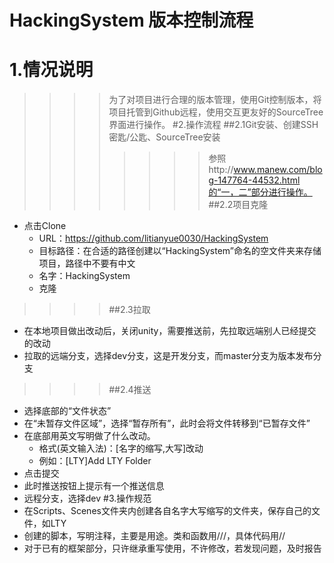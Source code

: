 HackingSystem 版本控制流程
==============
# 1.情况说明
>>>>为了对项目进行合理的版本管理，使用Git控制版本，将项目托管到Github远程，使用交互更友好的SourceTree界面进行操作。
#2.操作流程
>>>>##2.1Git安装、创建SSH密匙/公匙、SourceTree安装
>>>>>>>>参照http://www.manew.com/blog-147764-44532.html的“一，二”部分进行操作。
>>>>##2.2项目克隆
  * 点击Clone
    * URL：https://github.com/litianyue0030/HackingSystem
    * 目标路径：在合适的路径创建以“HackingSystem”命名的空文件夹来存储项目，路径中不要有中文
    * 名字：HackingSystem
    * 克隆
>>>>##2.3拉取
  * 在本地项目做出改动后，关闭unity，需要推送前，先拉取远端别人已经提交的改动
  * 拉取的远端分支，选择dev分支，这是开发分支，而master分支为版本发布分支
>>>>##2.4推送
  * 选择底部的“文件状态”
  * 在“未暂存文件区域”，选择“暂存所有”，此时会将文件转移到“已暂存文件”
  * 在底部用英文写明做了什么改动。
    * 格式(英文输入法)：[名字的缩写,大写]改动
    * 例如：[LTY]Add LTY Folder
  * 点击提交
  * 此时推送按钮上提示有一个推送信息
  * 远程分支，选择dev
#3.操作规范
  * 在Scripts、Scenes文件夹内创建各自名字大写缩写的文件夹，保存自己的文件，如LTY
  * 创建的脚本，写明注释，主要是用途。类和函数用///，具体代码用//
  * 对于已有的框架部分，只许继承重写使用，不许修改，若发现问题，及时报告
  

